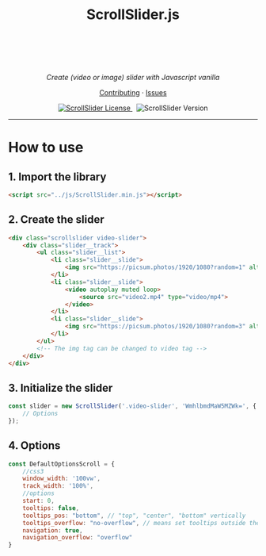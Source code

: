 <h1 align="center">ScrollSlider.js</h1>
<br>
<br>



<br>
<br>



<p align="center">
  <i>Create (video or image) slider with Javascript vanilla</i>
</p>

<p align="center">
  <a href="./CONTRIBUTING.md">Contributing</a>
  ·
  <a href="https://github.com/ZhengLinLei/ScrollSlider.js/issues">Issues</a>
</p>

<p align="center">
  <a href="https://opensource.org/licenses/Apache-2.0">
    <img src="https://img.shields.io/badge/License-Apache%202.0-blue.svg" alt="ScrollSlider License" />
  </a>&nbsp;
  <a>
    <img src="https://img.shields.io/badge/version-0.3.1-brightgreen" alt="ScrollSlider Version" />
  </a>
</p>

<hr>


# How to use

## 1. Import the library

```html
<script src="../js/ScrollSlider.min.js"></script>
```

## 2. Create the slider

```html
<div class="scrollslider video-slider">
    <div class="slider__track">
        <ul class="slider__list">
            <li class="slider__slide">
                <img src="https://picsum.photos/1920/1080?random=1" alt="image 1">
            </li>
            <li class="slider__slide">
                <video autoplay muted loop>
                    <source src="video2.mp4" type="video/mp4"> 
                </video>
            </li>
            <li class="slider__slide">
                <img src="https://picsum.photos/1920/1080?random=3" alt="image 3">
            </li>
        </ul>
        <!-- The img tag can be changed to video tag -->
    </div>
</div>
```

## 3. Initialize the slider

```javascript
const slider = new ScrollSlider('.video-slider', 'WmhlbmdMaW5MZWk=', {
    // Options
});
```

## 4. Options

```javascript
const DefaultOptionsScroll = {
    //css3
    window_width: '100vw',
    track_width: '100%',
    //options
    start: 0,
    tooltips: false,
    tooltips_pos: "bottom", // "top", "center", "bottom" vertically
    tooltips_overflow: "no-overflow", // means set tooltips outside the slide windows "overflow" "no-overflow"
    navigation: true,
    navigation_overflow: "overflow"
}
```